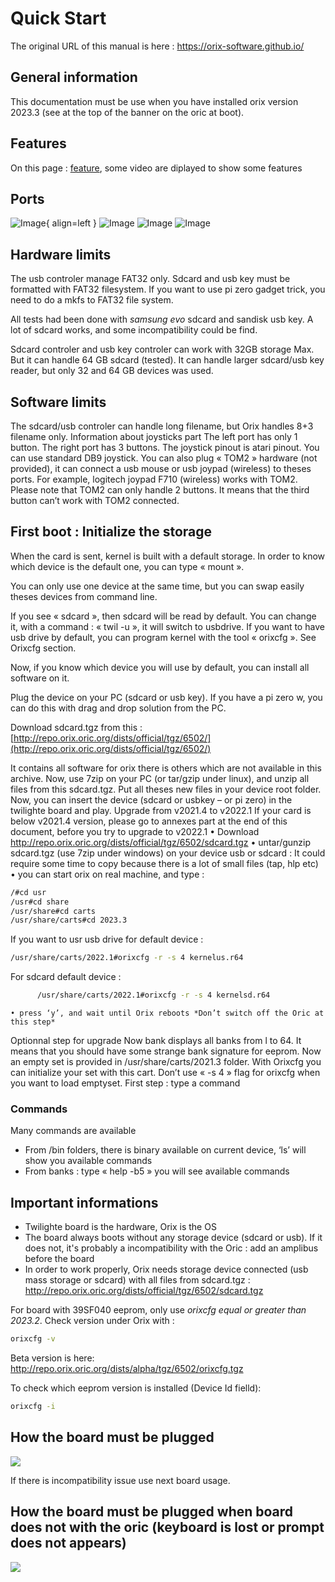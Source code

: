 # Quick Start

The original URL of this manual  is here : https://orix-software.github.io/

## General information

This documentation must be use when you have installed orix version 2023.3 (see at the top of the banner on the oric at boot).


## Features

On this page : [feature](feature.md), some video are diplayed to show some features



## Ports

![Image](img/sdcard_twil.jpg){ align=left }
![Image](img/overview.jpg)
![Image](img/expansion_board.jpg)
![Image](img/joystick_port.jpg)

## Hardware limits

The usb controler manage FAT32 only. Sdcard and usb key must be formatted with FAT32 filesystem.  If you want to use pi zero gadget trick, you need to do a mkfs to FAT32 file system.

All tests had been done with *samsung evo* sdcard and sandisk usb key. A lot of sdcard works, and some incompatibility could be find.

Sdcard controler and usb key controler can work with 32GB storage Max. But it can handle 64 GB sdcard (tested). It can handle larger sdcard/usb key reader, but only 32 and 64 GB devices was used.

## Software limits

The sdcard/usb controler can handle long filename, but Orix handles 8+3 filename only.
Information about joysticks part
The left port has only 1 button. The right port has 3 buttons. The joystick pinout is atari pinout. You can use standard DB9 joystick. You can also plug « TOM2 » hardware (not provided), it can connect a usb mouse or usb joypad (wireless) to theses ports.  For example, logitech joypad F710 (wireless) works with TOM2.
Please note that TOM2 can only handle 2 buttons. It means that the third button can’t work with TOM2 connected.

## First boot : Initialize the storage

When the card is sent, kernel is built with a default storage. In order to know which device is the default one, you can type « mount ».

You can  only use one device at the same time, but you can swap easily theses devices from command line.

If you see « sdcard », then sdcard will be read by default. You can change it, with a command : « twil -u », it will switch to usbdrive. If you want to have usb drive by default, you can program kernel with the tool « orixcfg ». See Orixcfg section.

Now, if you know which device you will use by default, you can install all software on it.

Plug the device on your PC (sdcard or usb key). If you have a pi zero w, you can do this with drag and drop solution from the PC.

Download sdcard.tgz from this : [http://repo.orix.oric.org/dists/official/tgz/6502/](http://repo.orix.oric.org/dists/official/tgz/6502/)

It contains all software for orix there is others which are not available in this archive.
Now, use 7zip on your PC (or tar/gzip under linux), and unzip all files from this sdcard.tgz. Put all theses new files in your device root folder.
Now, you can insert the device (sdcard or usbkey – or pi zero) in the twilighte board and play.
Upgrade from v2021.4 to v2022.1
If your card is below v2021.4 version, please go to annexes part at the end of this document, before you try to upgrade to v2022.1
    • Download http://repo.orix.oric.org/dists/official/tgz/6502/sdcard.tgz
    • untar/gunzip sdcard.tgz (use 7zip under windows) on your device usb or sdcard : It could require some time to copy because there is a lot of small files (tap, hlp etc)
    • you can start orix on real machine, and type :

```bash
/#cd usr
/usr#cd share
/usr/share#cd carts
/usr/share/carts#cd 2023.3
```

If you want to usr usb drive for default device :

```bash
/usr/share/carts/2022.1#orixcfg -r -s 4 kernelus.r64
```

For sdcard default device :

```bash
      /usr/share/carts/2022.1#orixcfg -r -s 4 kernelsd.r64
```

    • press ‘y’, and wait until Orix reboots *Don’t switch off the Oric at this step*

Optionnal step for upgrade
Now bank displays all banks from l to 64. It means that you should have some strange bank signature for eeprom. Now an empty set is provided in /usr/share/carts/2021.3 folder. With Orixcfg you can initialize your set with this cart. Don’t use « -s 4 » flag for orixcfg when you want to load emptyset.
First step : type a command

### Commands

Many commands are available

* From /bin folders, there is binary available on current device, ‘ls’ will show you available commands
* From banks : type « help -b5 » you will see available commands

## Important informations

* Twilighte board is the hardware, Orix is the OS
* The board always boots without any storage device (sdcard or usb). If it does not, it's probably a incompatibility with the Oric : add an amplibus before the board
* In order to work properly, Orix needs storage device connected (usb mass storage or sdcard) with all files from sdcard.tgz : http://repo.orix.oric.org/dists/official/tgz/6502/sdcard.tgz

For board with 39SF040 eeprom, only use *orixcfg equal or greater than 2023.2*. Check version under Orix with :

```bash
orixcfg -v
```

Beta version is here: http://repo.orix.oric.org/dists/alpha/tgz/6502/orixcfg.tgz

To check which eeprom version is installed (Device Id fielld):

```bash
orixcfg -i
```

## How the board must be plugged

![](img/20230414_161258.jpg)

If there is incompatibility issue use next board usage.

## How the board must be plugged when board does not with the oric (keyboard is lost or prompt does not appears)

![](img/20230414_161337.jpg)
